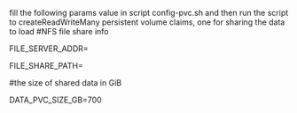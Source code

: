 fill the following params value in script config-pvc.sh and then run the script to createReadWriteMany persistent volume claims, 
one for sharing the data to load
#NFS file share info

FILE_SERVER_ADDR=

FILE_SHARE_PATH=

#the size of shared data in GiB

DATA_PVC_SIZE_GB=700


